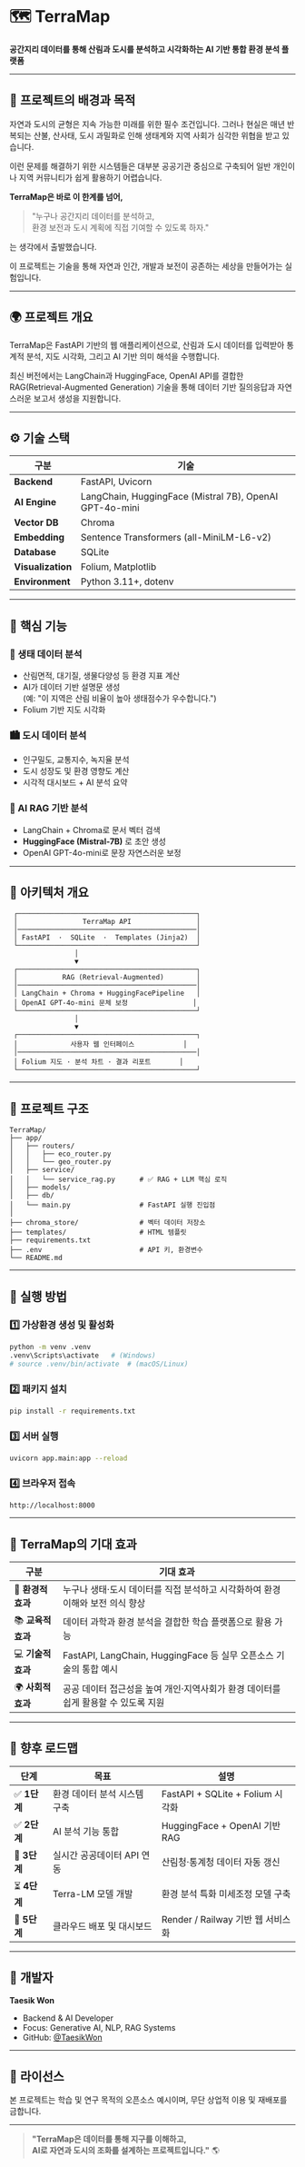 # 🗺️ TerraMap

**공간지리 데이터를 통해 산림과 도시를 분석하고 시각화하는 AI 기반 통합 환경 분석 플랫폼**

---

## 🌿 프로젝트의 배경과 목적

자연과 도시의 균형은 지속 가능한 미래를 위한 필수 조건입니다.
그러나 현실은 매년 반복되는 산불, 산사태, 도시 과밀화로 인해
생태계와 지역 사회가 심각한 위협을 받고 있습니다.

이런 문제를 해결하기 위한 시스템들은 대부분 공공기관 중심으로 구축되어
일반 개인이나 지역 커뮤니티가 쉽게 활용하기 어렵습니다.

**TerraMap은 바로 이 한계를 넘어,**

> "누구나 공간지리 데이터를 분석하고,  
> 환경 보전과 도시 계획에 직접 기여할 수 있도록 하자."

는 생각에서 출발했습니다.

이 프로젝트는 기술을 통해
자연과 인간, 개발과 보전이 공존하는 세상을 만들어가는 실험입니다.

---

## 🌍 프로젝트 개요

TerraMap은 FastAPI 기반의 웹 애플리케이션으로,
산림과 도시 데이터를 입력받아
통계적 분석, 지도 시각화, 그리고 AI 기반 의미 해석을 수행합니다.

최신 버전에서는 LangChain과 HuggingFace, OpenAI API를 결합한
RAG(Retrieval-Augmented Generation) 기술을 통해
데이터 기반 질의응답과 자연스러운 보고서 생성을 지원합니다.

---

## ⚙️ 기술 스택

| 구분 | 기술 |
|------|------|
| **Backend** | FastAPI, Uvicorn |
| **AI Engine** | LangChain, HuggingFace (Mistral 7B), OpenAI GPT-4o-mini |
| **Vector DB** | Chroma |
| **Embedding** | Sentence Transformers (all-MiniLM-L6-v2) |
| **Database** | SQLite |
| **Visualization** | Folium, Matplotlib |
| **Environment** | Python 3.11+, dotenv |

---

## 🧠 핵심 기능

### 🌲 생태 데이터 분석

- 산림면적, 대기질, 생물다양성 등 환경 지표 계산
- AI가 데이터 기반 설명문 생성  
  (예: "이 지역은 산림 비율이 높아 생태점수가 우수합니다.")
- Folium 기반 지도 시각화

### 🏙️ 도시 데이터 분석

- 인구밀도, 교통지수, 녹지율 분석
- 도시 성장도 및 환경 영향도 계산
- 시각적 대시보드 + AI 분석 요약

### 🤖 AI RAG 기반 분석

- LangChain + Chroma로 문서 벡터 검색
- **HuggingFace (Mistral-7B)** 로 초안 생성
- OpenAI GPT-4o-mini로 문장 자연스러운 보정

---

## 🧩 아키텍처 개요
```
 ┌────────────────────────────────────────────┐
 │                TerraMap API                │
 │────────────────────────────────────────────│
 │ FastAPI  ·  SQLite  ·  Templates (Jinja2)  │
 └────────────────────────────────────────────┘
                │
                ▼
 ┌────────────────────────────────────────────┐
 │           RAG (Retrieval-Augmented)        │
 │────────────────────────────────────────────│
 │ LangChain + Chroma + HuggingFacePipeline   │
 │ OpenAI GPT-4o-mini 문체 보정                │
 └────────────────────────────────────────────┘
                │
                ▼
 ┌────────────────────────────────────────────┐
 │             사용자 웹 인터페이스            │
 │────────────────────────────────────────────│
 │ Folium 지도 · 분석 차트 · 결과 리포트       │
 └────────────────────────────────────────────┘
```

---

## 📁 프로젝트 구조
```
TerraMap/
├── app/
│   ├── routers/
│   │   ├── eco_router.py
│   │   └── geo_router.py
│   ├── service/
│   │   └── service_rag.py      # ✅ RAG + LLM 핵심 로직
│   ├── models/
│   ├── db/
│   └── main.py                 # FastAPI 실행 진입점
│
├── chroma_store/               # 벡터 데이터 저장소
├── templates/                  # HTML 템플릿
├── requirements.txt
├── .env                        # API 키, 환경변수
└── README.md
```

---

## 🚀 실행 방법

### 1️⃣ 가상환경 생성 및 활성화
```bash
python -m venv .venv
.venv\Scripts\activate   # (Windows)
# source .venv/bin/activate  # (macOS/Linux)
```

### 2️⃣ 패키지 설치
```bash
pip install -r requirements.txt
```

### 3️⃣ 서버 실행
```bash
uvicorn app.main:app --reload
```

### 4️⃣ 브라우저 접속
```
http://localhost:8000
```

---

## 🎯 TerraMap의 기대 효과

| 구분 | 기대 효과 |
|------|-----------|
| 🌱 **환경적 효과** | 누구나 생태·도시 데이터를 직접 분석하고 시각화하여 환경 이해와 보전 의식 향상 |
| 📚 **교육적 효과** | 데이터 과학과 환경 분석을 결합한 학습 플랫폼으로 활용 가능 |
| 💻 **기술적 효과** | FastAPI, LangChain, HuggingFace 등 실무 오픈소스 기술의 통합 예시 |
| 🌍 **사회적 효과** | 공공 데이터 접근성을 높여 개인·지역사회가 환경 데이터를 쉽게 활용할 수 있도록 지원 |

---

## 🧭 향후 로드맵

| 단계 | 목표 | 설명 |
|------|------|------|
| ✅ **1단계** | 환경 데이터 분석 시스템 구축 | FastAPI + SQLite + Folium 시각화 |
| ✅ **2단계** | AI 분석 기능 통합 | HuggingFace + OpenAI 기반 RAG |
| 🔄 **3단계** | 실시간 공공데이터 API 연동 | 산림청·통계청 데이터 자동 갱신 |
| ⏳ **4단계** | Terra-LM 모델 개발 | 환경 분석 특화 미세조정 모델 구축 |
| 🚀 **5단계** | 클라우드 배포 및 대시보드 | Render / Railway 기반 웹 서비스화 |

---

## 👤 개발자

**Taesik Won**

- Backend & AI Developer
- Focus: Generative AI, NLP, RAG Systems
- GitHub: [@TaesikWon](https://github.com/TaesikWon)

---

## 📜 라이선스

본 프로젝트는 학습 및 연구 목적의 오픈소스 예시이며, 무단 상업적 이용 및 재배포를 금합니다.

---

> **"TerraMap은 데이터를 통해 지구를 이해하고,  
> AI로 자연과 도시의 조화를 설계하는 프로젝트입니다."** 🌎